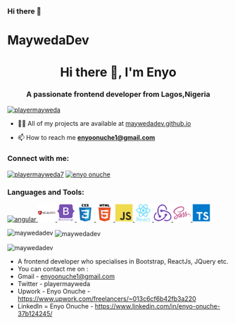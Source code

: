 ### Hi there 👋

# MaywedaDev


<h1 align="center">Hi there 👋, I'm Enyo</h1>
<h3 align="center">A passionate frontend developer from Lagos,Nigeria</h3>

<p align="left"> <a href="https://twitter.com/playermayweda" target="blank"><img src="https://img.shields.io/twitter/follow/playermayweda?logo=twitter&style=for-the-badge" alt="playermayweda" /></a> </p>

- 👨‍💻 All of my projects are available at [maywedadev.github.io](maywedadev.github.io)

- 📫 How to reach me **enyoonuche1@gmail.com**

<h3 align="left">Connect with me:</h3>
<p align="left">
<a href="https://twitter.com/playermayweda7" target="blank"><img align="center" src="https://raw.githubusercontent.com/rahuldkjain/github-profile-readme-generator/master/src/images/icons/Social/twitter.svg" alt="playermayweda7" height="30" width="40" /></a>
<a href="https://fb.com/enyo onuche" target="blank"><img align="center" src="https://raw.githubusercontent.com/rahuldkjain/github-profile-readme-generator/master/src/images/icons/Social/facebook.svg" alt="enyo onuche" height="30" width="40" /></a>
</p>

<h3 align="left">Languages and Tools:</h3>
<p align="left"> <a href="https://angular.io" target="_blank" rel="noreferrer"> <img src="https://angular.io/assets/images/logos/angular/angular.svg" alt="angular" width="40" height="40"/> </a> <a href="https://angular.io" target="_blank" rel="noreferrer"> <img src="https://raw.githubusercontent.com/devicons/devicon/master/icons/angularjs/angularjs-original-wordmark.svg" alt="angularjs" width="40" height="40"/> </a> <a href="https://getbootstrap.com" target="_blank" rel="noreferrer"> <img src="https://raw.githubusercontent.com/devicons/devicon/master/icons/bootstrap/bootstrap-plain-wordmark.svg" alt="bootstrap" width="40" height="40"/> </a> <a href="https://www.w3schools.com/css/" target="_blank" rel="noreferrer"> <img src="https://raw.githubusercontent.com/devicons/devicon/master/icons/css3/css3-original-wordmark.svg" alt="css3" width="40" height="40"/> </a> <a href="https://www.w3.org/html/" target="_blank" rel="noreferrer"> <img src="https://raw.githubusercontent.com/devicons/devicon/master/icons/html5/html5-original-wordmark.svg" alt="html5" width="40" height="40"/> </a> <a href="https://developer.mozilla.org/en-US/docs/Web/JavaScript" target="_blank" rel="noreferrer"> <img src="https://raw.githubusercontent.com/devicons/devicon/master/icons/javascript/javascript-original.svg" alt="javascript" width="40" height="40"/> </a> <a href="https://reactjs.org/" target="_blank" rel="noreferrer"> <img src="https://raw.githubusercontent.com/devicons/devicon/master/icons/react/react-original-wordmark.svg" alt="react" width="40" height="40"/> </a> <a href="https://redux.js.org" target="_blank" rel="noreferrer"> <img src="https://raw.githubusercontent.com/devicons/devicon/master/icons/redux/redux-original.svg" alt="redux" width="40" height="40"/> </a> <a href="https://sass-lang.com" target="_blank" rel="noreferrer"> <img src="https://raw.githubusercontent.com/devicons/devicon/master/icons/sass/sass-original.svg" alt="sass" width="40" height="40"/> </a> <a href="https://www.typescriptlang.org/" target="_blank" rel="noreferrer"> <img src="https://raw.githubusercontent.com/devicons/devicon/master/icons/typescript/typescript-original.svg" alt="typescript" width="40" height="40"/> </a> </p>

<p><img align="left" src="https://github-readme-stats.vercel.app/api/top-langs?username=maywedadev&show_icons=true&locale=en&layout=compact" alt="maywedadev" /></p>

<p>&nbsp;<img align="center" src="https://github-readme-stats.vercel.app/api?username=maywedadev&show_icons=true&locale=en" alt="maywedadev" /></p>

<p><img align="center" src="https://github-readme-streak-stats.herokuapp.com/?user=maywedadev&" alt="maywedadev" /></p>


- A frontend developer who specialises in Bootstrap, ReactJs, JQuery etc.
- You can contact me on :
- Gmail - enyoonuche1@gmail.com
- Twitter - playermayweda
- Upwork - Enyo Onuche - https://www.upwork.com/freelancers/~013c6cf6b42fb3a220
- LinkedIn = Enyo Onuche - https://www.linkedin.com/in/enyo-onuche-37b124245/
